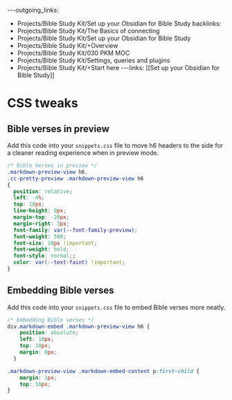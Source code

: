 ---outgoing_links:
  - Projects/Bible Study Kit/Set up your Obsidian for Bible Study
backlinks:
  - Projects/Bible Study Kit/The Basics of connecting
  - Projects/Bible Study Kit/Set up your Obsidian for Bible Study
  - Projects/Bible Study Kit/+Overview
  - Projects/Bible Study Kit/030 PKM MOC
  - Projects/Bible Study Kit/Settings, queries and plugins
  - Projects/Bible Study Kit/+Start here
---links: [[Set up your Obsidian for Bible Study]]
# CSS tweaks
## Bible verses in preview
Add this code into your `snippets.css` file to move h6 headers to the side for a cleaner reading experience when in preview mode.

```css
/* Bible Verses in preview */
.markdown-preview-view h6,
.cc-pretty-preview .markdown-preview-view h6
{
  position: relative;
  left: -4%;
  top: 18px;
  line-height: 0px;
  margin-top: -20px;
  margin-right: 3px;
  font-family: var(--font-family-preview);
  font-weight: 500;
  font-size: 10px !important;
  font-weight: bold;
  font-style: normal;;
  color: var(--text-faint) !important;
}
```

## Embedding Bible verses
Add this code into your `snippets.css` file to embed Bible verses more neatly.

```css
/* Embedding Bible verses */
div.markdown-embed .markdown-preview-view h6 {
    position: absolute;
    left: 10px;
    top: 10px;
    margin: 0px;
  }

.markdown-preview-view .markdown-embed-content p:first-child {
    margin: 1px;
    top: 10px;
}
```